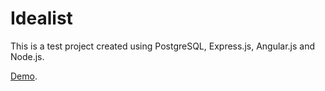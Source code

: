 # Idealist

This is a test project created using PostgreSQL, Express.js, Angular.js and Node.js.

[Demo](http://idealist-test.herokuapp.com).